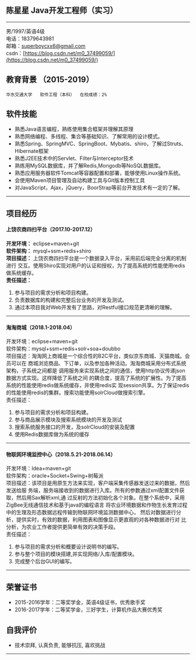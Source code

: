 ## 陈星星  Java开发工程师（实习）  
---
男/1997/英语4级                                                                   
电话：18379643981             
邮箱：superboycxx6@gmail.com  
csdn：[https://blog.csdn.net/m0_37499059/](https://blog.csdn.net/m0_37499059/)  

## 教育背景  （2015-2019）  
```
华东交通大学   软件工程（本科）  在校成绩：2%    
```

## 软件技能 
-  熟悉Java语言编程，熟练使用集合框架并理解其原理
-  熟悉网络编程、多线程、集合等基础知识、了解常用的设计模式。
-  熟悉Spring、SpringMVC、SpringBoot、Mybatis、shiro，了解过Struts、Hibernate框架
-  熟悉J2EE技术中的Servlet、Filter与Interceptor技术
-  熟练用MySQL数据库，并了解Redis,Mongodb等NoSQL数据库。
-  熟悉应用服务器软件Tomcat等容器配置和部署，能够使用Linux操作系统。
-  会使用Maven项目管理及自动构建工具与Git版本控制工具
-  对JavaScript，Ajax，jQuery，BoorStrap等前台开发技术有一定的了解。
******************************

## 项目经历

#### 上饶农商四扫平台（2017.10-2017.12）

**开发环境：** eclipse+maven+git  
**软件架构：** mysql+ssm+redis+shiro  
**项目描述：** 上饶农商四扫平台是一个数据录入平台，采用前后端完全分离的机制进行
  交互。使用Shiro实现对用户的认证和授权，为了提高系统的性能使用redis做系统缓存。    
**责任描述：**  
  1. 参与项目的需求分析和项目构建。  
  2. 负责数据库的构建和完整后台业务的开发及测试。  
  3. 通过本项目我对Web开发有了思路，对Restful接口规范更清晰的理解。

---

#### 淘淘商城（2018.1-2018.04）
开发环境：eclipse+maven+git  
软件架构：mysql+ssm+redis+solr+soa+doubbo   
项目描述：淘淘网上商城是一个综合性的B2C平台，类似京东商城、天猫商城。会员可以在
商城浏览商品、下订单，以及参加各种活动。淘淘商城采用分布式系统架构，子系统之间都是
调用服务来实现系统之间的通信，使用http协议传递json数据方式实现。这样降低了系统之间
的耦合度，提高了系统的扩展性。为了提高系统的性能使用redis做系统缓存，并使用redis实
现session共享。为了保证redis的性能使用redis的集群。搜索功能使用solrCloud做搜索引擎。   
责任描述：  
  1. 参与项目的需求分析和项目构建。   
  2. 参与商品展示模块及搜索系统模块的开发及测试    
  3. 搜索系统服务接口的开发，及solrCloud的安装及配置  
  4. 使用Redis数据库做为系统的缓存  


---


#### 物联网环境监控中心（2018.5.21-2018.06.14）
开发环境：Idea+maven+git  
软件架构：oracle+Socket+Swing+树莓派   
项目描述：该项目是用原生方法来实现，客户端采集传感器发送过来的数据，然后发送给服
务端，服务端接收到的数据进行入库。所有的参数通过xml配置文件获取，然后用Sax解析xml,通
过反射的方法初始化各个对象。在整个系统中，采用ZigBee无线通信技术和基于java的编程语言
将农业环境数据和作物生长发育过程中的生理及形态数据远程传输到物联网环境监测数据中心，
然后对数据进行分析，提供实时，有效的数据，利用图表和图像显示更直观的对各种数据进行对
比分析，为农业工作者提供更简单有效的决策手段。   
责任描述：    
  1. 参与项目的需求分析和概要设计说明书的编写。  
  2. 参与整个项目的模块搭建,并实现网络/入库/配置模块。  
  3. 完成整个后台GUI的编写。  

---
## 荣誉证书
- 2015-2016学年：二等奖学金，英语4级证书，优秀歌手奖
- 2016-2017学年：二等奖学金，三好学生，计算机作品大赛优秀奖

## 自我评价
- 技术崇拜, 认真负责, 能够抗压, 喜欢挑战
**********************************
